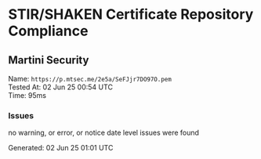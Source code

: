 # STIR/SHAKEN Certificate Repository Compliance

## Martini Security

Name: `https://p.mtsec.me/2e5a/SeFJjr7DO97O.pem`\
Tested At: 02 Jun 25 00:54 UTC\
Time: 95ms

### Issues

no warning, or error, or notice date level issues were found

Generated: 02 Jun 25 01:01 UTC